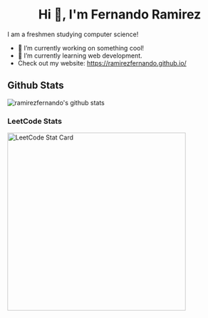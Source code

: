 
<h1 align="center">Hi 👋, I'm Fernando Ramirez</h1>


I am a freshmen studying computer science!

- 🔭 I’m currently working on something cool!
- 🌱 I’m currently learning web development.
- Check out my website: https://ramirezfernando.github.io/

## Github Stats
![ramirezfernando's github stats](https://github-readme-stats.vercel.app/api?username=ramirezfernando&show_icons=true&count_private=true&bg_color=00000000&text_color=777)


### LeetCode Stats
<a href="https://github.com/KnlnKS/leetcode-stats">
  <img alt="LeetCode Stat Card" src="https://apu5rh8gxk.execute-api.us-east-1.amazonaws.com/default/leetcode-stats?username=fearzyn&theme=dark" width="400"/>
</a>     
